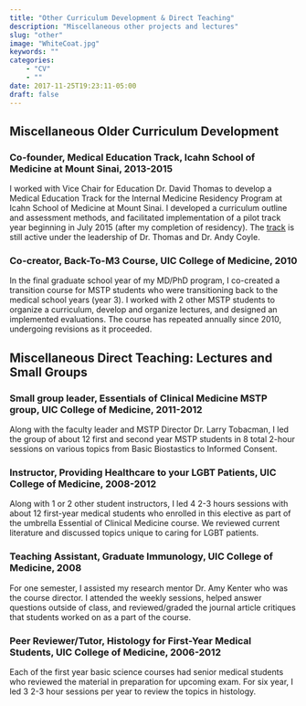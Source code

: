 ```yaml
---
title: "Other Curriculum Development & Direct Teaching"
description: "Miscellaneous other projects and lectures"
slug: "other"
image: "WhiteCoat.jpg"
keywords: ""
categories:
    - "CV"
    - ""
date: 2017-11-25T19:23:11-05:00
draft: false
---
```


## Miscellaneous Older Curriculum Development

### Co-founder, Medical Education Track, Icahn School of Medicine at Mount Sinai, 2013-2015  
I worked with Vice Chair for Education Dr. David Thomas to develop a Medical Education Track for the Internal Medicine Residency Program at Icahn School of Medicine at Mount Sinai. I developed a curriculum outline and assessment methods, and facilitated implementation of a pilot track year beginning in July 2015 (after my completion of residency). The [track](http://icahn.mssm.edu/education/residencies-fellowships/list/msh-internal-medicine-residency/education/categorical) is still active under the leadership of Dr. Thomas and Dr. Andy Coyle.

### Co-creator, Back-To-M3 Course, UIC College of Medicine, 2010  
In the final graduate school year of my MD/PhD program, I co-created a transition course for MSTP students who were transitioning back to the medical school years (year 3). I worked with 2 other MSTP students to organize a curriculum, develop and organize lectures, and designed an implemented evaluations. The course has repeated annually since 2010, undergoing revisions as it proceeded.

## Miscellaneous Direct Teaching: Lectures and Small Groups

### Small group leader, Essentials of Clinical Medicine MSTP group, UIC College of Medicine, 2011-2012  
Along with the faculty leader and MSTP Director Dr. Larry Tobacman, I led the group of about 12 first and second year MSTP students in 8 total 2-hour sessions on various topics from Basic Biostastics to Informed Consent.

### Instructor, Providing Healthcare to your LGBT Patients, UIC College of Medicine, 2008-2012  
Along with 1 or 2 other student instructors, I led 4 2-3 hours sessions with about 12 first-year medical students who enrolled in this elective as part of the umbrella Essential of Clinical Medicine course. We reviewed current literature and discussed topics unique to caring for LGBT patients.

### Teaching Assistant, Graduate Immunology, UIC College of Medicine, 2008  
For one semester, I assisted my research mentor Dr. Amy Kenter who was the course director. I attended the weekly sessions, helped answer questions outside of class, and reviewed/graded the journal article critiques that students worked on as a part of the course.

### Peer Reviewer/Tutor, Histology for First-Year Medical Students, UIC College of Medicine, 2006-2012  
Each of the first year basic science courses had senior medical students who reviewed the material in preparation for upcoming exam. For six year, I led 3 2-3 hour sessions per year to review the topics in histology. 
